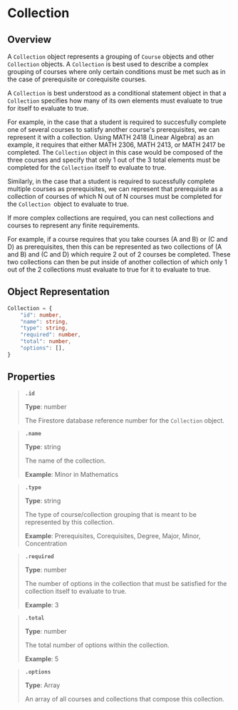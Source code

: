 # Collection
## Overview
A `Collection` object represents a grouping of  `Course` objects and other `Collection` objects. A `Collection` is best used to describe a complex grouping of courses where only certain conditions must be met such as in the case of prerequisite or corequisite courses. 

A `Collection` is best understood as a conditional statement object in that a `Collection` specifies how many of its own elements must evaluate to true for itself to evaluate to true. 

For example, in the case that a student is required to succesfully complete one of several courses to satisfy another course's prerequisites, we can represent it with a collection. Using MATH 2418 (Linear Algebra) as an example, it requires that either MATH 2306, MATH 2413, or MATH 2417 be completed. The `Collection` object in this case would be composed of the three courses and specify that only 1 out of the 3 total elements must be completed for the `Collection` itself to evaluate to true. 

Similarly, in the case that a student is required to sucessfully complete multiple courses as prerequisites, we can represent that prerequisite as a collection of courses of which N out of N courses must be completed for the `Collection `object to evaluate to true. 

If more complex collections are required, you can nest collections and courses to represent any finite requirements. 

For example, if a course requires that you take courses (A and B) or (C and D) as prerequisites, then this can be represented as two collections of (A and B) and (C and D) which require 2 out of 2 courses be completed. These two collections can then be put inside of another collection of which only 1 out of the 2 collections must evaluate to true for it to evaluate to true.

## Object Representation
```ts
Collection = {
	"id": number,
	"name": string,
	"type": string,
	"required": number,
	"total": number,
	"options": [],
}
```

## Properties
> **`.id`**
>
> **Type**: number
> 
> The Firestore database reference number for the `Collection` object. 

> **`.name`**
>
> **Type**: string
> 
> The name of the collection.
>
> **Example**: Minor in Mathematics

> **`.type`**
>
> **Type**: string
> 
> The type of course/collection grouping that is meant to be represented by this collection.
>
> **Example**: Prerequisites, Corequisites, Degree, Major, Minor, Concentration

> **`.required`**
>
> **Type**: number
> 
> The number of options in the collection that must be satisfied for the collection itself to evaluate to true.
>
> **Example**: 3

> **`.total`**
>
> **Type**: number
> 
> The total number of options within the collection. 
>
> **Example**: 5

> **`.options`**
>
> **Type**: Array
> 
> An array of all courses and collections that compose this collection.




